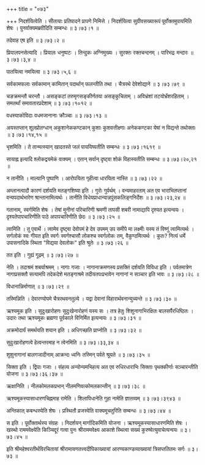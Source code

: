 +++
title = "०७३"

+++
निदर्शयित्वेति । सीतायाः प्रतिपादने प्रापणे निमित्ते । निदर्शयित्वा सुग्रीवसख्यारूपं पूर्वोक्तमुपायमिति शेषः । पुनर्वाक्यमब्रवीदिति सम्बन्धः  ॥  ३।७३।१ ॥   

  

तदेवाह एष इति  ॥  ३।७३।२ ॥   

  

प्रियालपनसेत्यादि । प्रियालः धनुष्पटः । तिन्दुकः अग्निमुख्यः । सुरक्तः रक्तचन्दनम् । पारिभद्रः मन्दारः  ॥  ३।७३।३,४ ॥   

  

पातयित्वा नमयित्वा  ॥  ३।७३।५,६ ॥   

  

सर्वकामफलाः सर्वकामान् कामितान् पदार्थान् फलन्तीति तथा । चैत्ररथे देवेशोद्याने  ॥  ३।७३।७९ ॥   

  

चङक्रमन्तौ चरन्तौ । असङ्कटां तरुमृगसङ्कीर्णतया असङ्कुचिताम् । अविभ्रंशां तटयोर्भ्रंशरहिताम् । समतर्थां समावतारप्रदेशाम्  ॥  ३।७३।१०१२ ॥   

  

वधस्याकोविदाः वधमजानानाः क्रौञ्चाः  ॥  ३।७३।१३ ॥   

  

अयस्तप्तान् शूलप्रोतग्धान् अकुशानेककण्टकान् कुशाः कुशवत्तीक्ष्णाः अनेककण्टका येषां न विद्यन्ते तथोक्ताः  ॥  ३।७३।१४,१५ ॥   

  

भृशमिति । ते तान्मत्स्यान् खादतस्ते जलं पाययिष्यतीति सम्बन्धः  ॥  ३।७३।१६१९ ॥   

  

सायाह्न इत्यादि श्लोकद्वयमेकं वाक्यम् । एतान् सर्वान् दृष्ट्वा शोकं विहास्यतीति सम्बन्धः  ॥  ३।७३।२०,२१ ॥   

  

न तानीति । माल्यानि पुष्पाणि । आरोपयिता गृहीत्वा धारयिता नास्ति  ॥  ३।७३।२२ ॥   

  

अम्लानत्वादौ कारणं दर्शयति मतङ्गशिष्या इति । गुरोः गुर्वर्थम् । वन्यमाहरताम् अत एव भाराभितप्तानां वन्यपदार्थभारेण श्रान्तानामित्यर्थः । तानीति विधेयप्राधान्यान्नपुंसकलिङ्गनिर्देशः  ॥  ३।७३।२३,२४ ॥   

  

गतानाम्, स्वर्गमिति शेषः । तेषां मुनीनां परिचारिणी श्रमणी तापसी शबरी नामाद्यापि दृश्यत इत्यन्वयः । दृश्यतेपापचारिणीति पाठे अपापचारिणीति छेदः  ॥  ३।७३।२५ ॥   

  

त्वामिति । तु एवार्थे । त्वामेव दृष्ट्वा देवोपमं हे देव उपमम् उप समीपे मा लक्ष्मीः यस्य तं विष्णुं त्वामित्यर्थः । सर्गलोकं स्वः गीयत इति स्वर्गः स्वर्गश्चासौ लोकश्च स्वर्गलोकः तम्, वैकुण्ठमित्यर्थः । कुतः? नित्यं धर्मे उपासनादिके स्थिता "विद्यया देवलोकः" इति श्रुतेः  ॥  ३।७३।२६ ॥   

  

तत इति । गुह्यं गूढम्  ॥  ३।७३।२७ ॥   

  

नेति । तदाश्रमं शबर्याश्रमम् । नागाः गजाः । नागानाक्रमणस्य प्रसक्तिं दर्शयति विविधा इति । पर्वतमात्रेण नागाप्रसक्तौ सत्यामपि तदेकदेशे मतङ्गाश्रमे तदीयतपःप्रभावेन नागानां न सञ्चार इति भावः  ॥  ३।७३।२८ ॥   

  

विधानान्निर्माणात्  ॥  ३।७३।२९ ॥   

  

तस्मिन्निति । देवारण्योपमे चैत्ररथवनतुल्ये । यद्वा देवानां विहारार्थवनान्युच्यन्ते  ॥  ३।७३।३० ॥   

  

ऋश्यमूक इति । सुदुःखारोहणः सुदुःखेनारोहणं यस्य सः । तत्र हेतुः शिशुनागाभिरक्षितः बालसर्पैरधिष्ठितः । उदारः तथा ऋश्यमूकः ब्रह्मणा पूर्वकाले विनिर्मित इत्यन्वयः  ॥  ३।७३।३१ ॥   

  

अक्रमोदार्यं समर्थयति शयान इति । अधिगच्छति प्राप्नोति  ॥  ३।७३।३२ ॥   

  

सुदुःखारोहणत्वे हेत्वन्तरमाह न त्वेनमिति  ॥  ३।७३।३३,३४ ॥   

  

शुशुनागानां बालगजादीनाम् आक्रन्दः ध्वनिः तस्मिन् पर्वते श्रूयते  ॥  ३।७३।३५ ॥   

  

सिक्ता इति । द्विपाः गजाः । संहत्य अन्योन्यमभिहत्य अत एव रुधिरधाराभिः सिक्ताः पृथक्कीर्णाः सञ्चारन्तीति योजना  ॥  ३।७३।३६।३७ ॥   

  

ऋक्षानिति । नीलकोमलकप्रभान् नीलमणिवत्कोमलकान्तीन्  ॥  ३।७३।३८ ॥   

  

ऋश्यमूकस्यासाधारणचिह्नमाह रामेति । शिलापिधानेति गुहा नामेति ज्ञातव्यम्  ॥  ३।७३।३९४३ ॥   

  

अन्तिकात् कबन्धस्येति शेषः । प्रस्थितौ व्रजस्वेति वाक्यमूचतुरिति सम्बन्धः  ॥  ३।७३।४४ ॥   

  

स इति । पूर्वोक्तार्थस्य संग्रहः । निदर्शयन् मार्गादिकमिति योजना । ऋश्यमूकस्यासाधारणमिति शेषः । खस्थो राममवेक्ष्येति किञ्चिद्दूरं गत्वा पुनः श्रीराममवेक्ष्य आकाशे स्थित्वा सख्यं कुरुष्वेत्युवाचेत्यन्वयः  ॥  ३।७३।४५ ॥   

  

इति श्रीमहेश्वरतीर्थविरचितायां श्रीरामायणतत्त्वदीपिकाख्यायां आरण्यकाण्डव्याख्यायां त्रिसप्ततितमः सर्गः  ॥  ३।७३ ॥   

  

